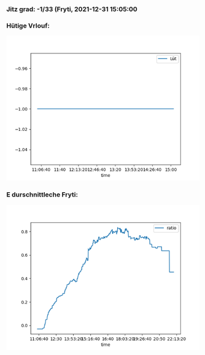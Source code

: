 ### Jitz grad: -1/33 (Fryti, 2021-12-31 15:05:00

### Hütige Vrlouf:
![Graph](Today.png)

### E durschnittleche Fryti:
![Graph](Fryti.png)